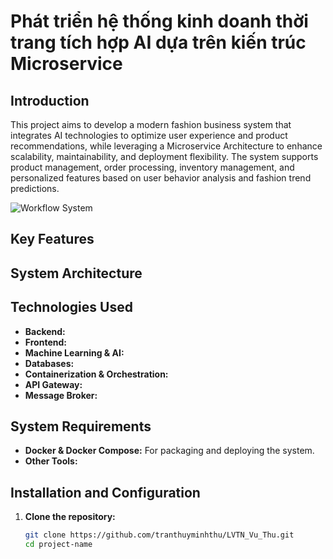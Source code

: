 # Phát triển hệ thống kinh doanh thời trang tích hợp AI dựa trên kiến trúc Microservice

## Introduction

This project aims to develop a modern fashion business system that integrates AI technologies to optimize user experience and product recommendations, while leveraging a Microservice Architecture to enhance scalability, maintainability, and deployment flexibility. The system supports product management, order processing, inventory management, and personalized features based on user behavior analysis and fashion trend predictions.

![Workflow System](https://drive.google.com/file/d/1zCS2Q5ocqkO_uMqaHOYka_b951hLelrp/view?usp=sharing)

## Key Features

## System Architecture

## Technologies Used

- **Backend:**
- **Frontend:**
- **Machine Learning & AI:**
- **Databases:**
- **Containerization & Orchestration:**
- **API Gateway:**
- **Message Broker:**

## System Requirements

- **Docker & Docker Compose:** For packaging and deploying the system.
- **Other Tools:**

## Installation and Configuration

1. **Clone the repository:**

   ```bash
   git clone https://github.com/tranthuyminhthu/LVTN_Vu_Thu.git
   cd project-name
